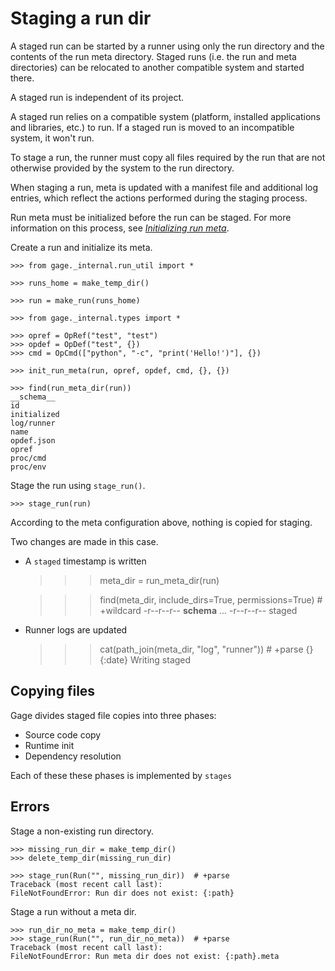 # Staging a run dir

A staged run can be started by a runner using only the run directory and
the contents of the run meta directory. Staged runs (i.e. the run and
meta directories) can be relocated to another compatible system and
started there.

A staged run is independent of its project.

A staged run relies on a compatible system (platform, installed
applications and libraries, etc.) to run. If a staged run is moved to an
incompatible system, it won't run.

To stage a run, the runner must copy all files required by the run that
are not otherwise provided by the system to the run directory.

When staging a run, meta is updated with a manifest file and additional
log entries, which reflect the actions performed during the staging
process.

Run meta must be initialized before the run can be staged. For more
information on this process, see [*Initializing run
meta*](topic-run-lifecycle-2-init-meta.md).

Create a run and initialize its meta.

    >>> from gage._internal.run_util import *

    >>> runs_home = make_temp_dir()

    >>> run = make_run(runs_home)

    >>> from gage._internal.types import *

    >>> opref = OpRef("test", "test")
    >>> opdef = OpDef("test", {})
    >>> cmd = OpCmd(["python", "-c", "print('Hello!')"], {})

    >>> init_run_meta(run, opref, opdef, cmd, {}, {})

    >>> find(run_meta_dir(run))
    __schema__
    id
    initialized
    log/runner
    name
    opdef.json
    opref
    proc/cmd
    proc/env

Stage the run using `stage_run()`.

    >>> stage_run(run)

According to the meta configuration above, nothing is copied for
staging.

Two changes are made in this case.

- A `staged` timestamp is written

    >>> meta_dir = run_meta_dir(run)

    >>> find(meta_dir, include_dirs=True, permissions=True)  # +wildcard
    -r--r--r-- __schema__
    ...
    -r--r--r-- staged

- Runner logs are updated

    >>> cat(path_join(meta_dir, "log", "runner"))  # +parse
    {}
    {:date} Writing staged

## Copying files

Gage divides staged file copies into three phases:

- Source code copy
- Runtime init
- Dependency resolution

Each of these these phases is implemented by `stages`

## Errors

Stage a non-existing run directory.

    >>> missing_run_dir = make_temp_dir()
    >>> delete_temp_dir(missing_run_dir)

    >>> stage_run(Run("", missing_run_dir))  # +parse
    Traceback (most recent call last):
    FileNotFoundError: Run dir does not exist: {:path}

Stage a run without a meta dir.

    >>> run_dir_no_meta = make_temp_dir()
    >>> stage_run(Run("", run_dir_no_meta))  # +parse
    Traceback (most recent call last):
    FileNotFoundError: Run meta dir does not exist: {:path}.meta
